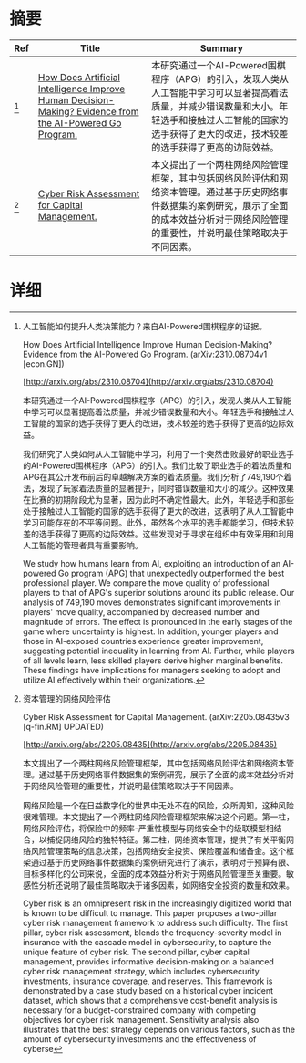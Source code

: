 # 摘要

| Ref | Title | Summary |
| --- | --- | --- |
| [^1] | [How Does Artificial Intelligence Improve Human Decision-Making? Evidence from the AI-Powered Go Program.](http://arxiv.org/abs/2310.08704) | 本研究通过一个AI-Powered围棋程序（APG）的引入，发现人类从人工智能中学习可以显著提高着法质量，并减少错误数量和大小。年轻选手和接触过人工智能的国家的选手获得了更大的改进，技术较差的选手获得了更高的边际效益。 |
| [^2] | [Cyber Risk Assessment for Capital Management.](http://arxiv.org/abs/2205.08435) | 本文提出了一个两柱网络风险管理框架，其中包括网络风险评估和网络资本管理。通过基于历史网络事件数据集的案例研究，展示了全面的成本效益分析对于网络风险管理的重要性，并说明最佳策略取决于不同因素。 |

# 详细

[^1]: 人工智能如何提升人类决策能力？来自AI-Powered围棋程序的证据。

    How Does Artificial Intelligence Improve Human Decision-Making? Evidence from the AI-Powered Go Program. (arXiv:2310.08704v1 [econ.GN])

    [http://arxiv.org/abs/2310.08704](http://arxiv.org/abs/2310.08704)

    本研究通过一个AI-Powered围棋程序（APG）的引入，发现人类从人工智能中学习可以显著提高着法质量，并减少错误数量和大小。年轻选手和接触过人工智能的国家的选手获得了更大的改进，技术较差的选手获得了更高的边际效益。

    

    我们研究了人类如何从人工智能中学习，利用了一个突然击败最好的职业选手的AI-Powered围棋程序（APG）的引入。我们比较了职业选手的着法质量和APG在其公开发布前后的卓越解决方案的着法质量。我们分析了749,190个着法，发现了玩家着法质量的显著提升，同时错误数量和大小的减少。这种效果在比赛的初期阶段尤为显著，因为此时不确定性最大。此外，年轻选手和那些处于接触过人工智能的国家的选手获得了更大的改进，这表明了从人工智能中学习可能存在的不平等问题。此外，虽然各个水平的选手都能学习，但技术较差的选手获得了更高的边际效益。这些发现对于寻求在组织中有效采用和利用人工智能的管理者具有重要影响。

    We study how humans learn from AI, exploiting an introduction of an AI-powered Go program (APG) that unexpectedly outperformed the best professional player. We compare the move quality of professional players to that of APG's superior solutions around its public release. Our analysis of 749,190 moves demonstrates significant improvements in players' move quality, accompanied by decreased number and magnitude of errors. The effect is pronounced in the early stages of the game where uncertainty is highest. In addition, younger players and those in AI-exposed countries experience greater improvement, suggesting potential inequality in learning from AI. Further, while players of all levels learn, less skilled players derive higher marginal benefits. These findings have implications for managers seeking to adopt and utilize AI effectively within their organizations.
    
[^2]: 资本管理的网络风险评估

    Cyber Risk Assessment for Capital Management. (arXiv:2205.08435v3 [q-fin.RM] UPDATED)

    [http://arxiv.org/abs/2205.08435](http://arxiv.org/abs/2205.08435)

    本文提出了一个两柱网络风险管理框架，其中包括网络风险评估和网络资本管理。通过基于历史网络事件数据集的案例研究，展示了全面的成本效益分析对于网络风险管理的重要性，并说明最佳策略取决于不同因素。

    

    网络风险是一个在日益数字化的世界中无处不在的风险，众所周知，这种风险很难管理。本文提出了一个两柱网络风险管理框架来解决这个问题。第一柱，网络风险评估，将保险中的频率-严重性模型与网络安全中的级联模型相结合，以捕捉网络风险的独特特征。第二柱，网络资本管理，提供了有关平衡网络风险管理策略的信息决策，包括网络安全投资、保险覆盖和储备金。这个框架通过基于历史网络事件数据集的案例研究进行了演示，表明对于预算有限、目标多样化的公司来说，全面的成本效益分析对于网络风险管理至关重要。敏感性分析还说明了最佳策略取决于诸多因素，如网络安全投资的数量和效果。

    Cyber risk is an omnipresent risk in the increasingly digitized world that is known to be difficult to manage. This paper proposes a two-pillar cyber risk management framework to address such difficulty. The first pillar, cyber risk assessment, blends the frequency-severity model in insurance with the cascade model in cybersecurity, to capture the unique feature of cyber risk. The second pillar, cyber capital management, provides informative decision-making on a balanced cyber risk management strategy, which includes cybersecurity investments, insurance coverage, and reserves. This framework is demonstrated by a case study based on a historical cyber incident dataset, which shows that a comprehensive cost-benefit analysis is necessary for a budget-constrained company with competing objectives for cyber risk management. Sensitivity analysis also illustrates that the best strategy depends on various factors, such as the amount of cybersecurity investments and the effectiveness of cyberse
    

